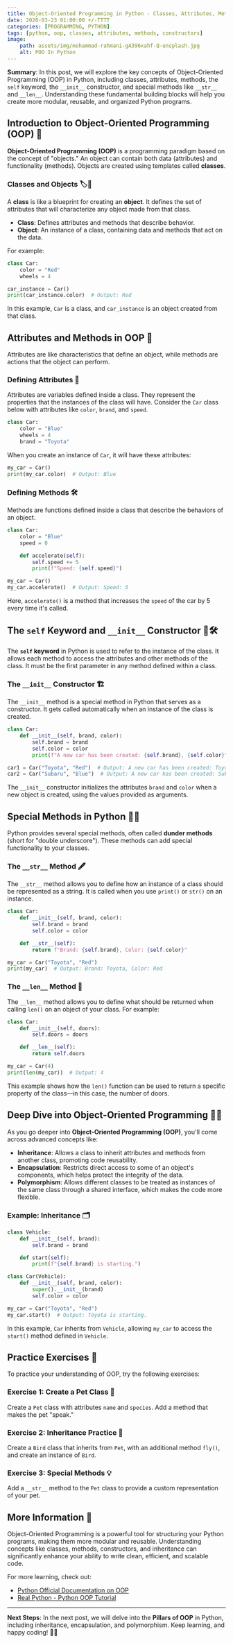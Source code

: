 ```yaml
---
title: Object-Oriented Programming in Python - Classes, Attributes, Methods, and More 🏫🔵
date: 2020-03-23 01:00:00 +/-TTTT
categories: [PROGRAMMING, PYTHON]
tags: [python, oop, classes, attributes, methods, constructors]
image:
    path: assets/img/mohammad-rahmani-gA396xahf-Q-unsplash.jpg
    alt: POO In Python
---
```


**Summary**: In this post, we will explore the key concepts of Object-Oriented Programming (OOP) in Python, including classes, attributes, methods, the `self` keyword, the `__init__` constructor, and special methods like `__str__` and `__len__`. Understanding these fundamental building blocks will help you create more modular, reusable, and organized Python programs.

## Introduction to Object-Oriented Programming (OOP) 📘

**Object-Oriented Programming (OOP)** is a programming paradigm based on the concept of "objects." An object can contain both data (attributes) and functionality (methods). Objects are created using templates called **classes**.

### Classes and Objects 🏷️🔧

A **class** is like a blueprint for creating an **object**. It defines the set of attributes that will characterize any object made from that class.

- **Class**: Defines attributes and methods that describe behavior.
- **Object**: An instance of a class, containing data and methods that act on the data.

For example:

```python
class Car:
    color = "Red"
    wheels = 4

car_instance = Car()
print(car_instance.color)  # Output: Red
```

In this example, `Car` is a class, and `car_instance` is an object created from that class.

## Attributes and Methods in OOP 🚀

Attributes are like characteristics that define an object, while methods are actions that the object can perform.

### Defining Attributes 🎨

Attributes are variables defined inside a class. They represent the properties that the instances of the class will have. Consider the `Car` class below with attributes like `color`, `brand`, and `speed`.

```python
class Car:
    color = "Blue"
    wheels = 4
    brand = "Toyota"
```

When you create an instance of `Car`, it will have these attributes:

```python
my_car = Car()
print(my_car.color)  # Output: Blue
```

### Defining Methods 🛠️

Methods are functions defined inside a class that describe the behaviors of an object.

```python
class Car:
    color = "Blue"
    speed = 0

    def accelerate(self):
        self.speed += 5
        print(f"Speed: {self.speed}")

my_car = Car()
my_car.accelerate()  # Output: Speed: 5
```

Here, `accelerate()` is a method that increases the `speed` of the car by 5 every time it's called.

## The `self` Keyword and `__init__` Constructor 🤳🛠️

The **`self` keyword** in Python is used to refer to the instance of the class. It allows each method to access the attributes and other methods of the class. It must be the first parameter in any method defined within a class.

### The `__init__` Constructor 🏗️

The `__init__` method is a special method in Python that serves as a constructor. It gets called automatically when an instance of the class is created.

```python
class Car:
    def __init__(self, brand, color):
        self.brand = brand
        self.color = color
        print(f"A new car has been created: {self.brand}, {self.color}")

car1 = Car("Toyota", "Red")  # Output: A new car has been created: Toyota, Red
car2 = Car("Subaru", "Blue")  # Output: A new car has been created: Subaru, Blue
```

The `__init__` constructor initializes the attributes `brand` and `color` when a new object is created, using the values provided as arguments.

## Special Methods in Python 🐍🌟

Python provides several special methods, often called **dunder methods** (short for "double underscore"). These methods can add special functionality to your classes.

### The `__str__` Method 🖋️

The `__str__` method allows you to define how an instance of a class should be represented as a string. It is called when you use `print()` or `str()` on an instance.

```python
class Car:
    def __init__(self, brand, color):
        self.brand = brand
        self.color = color

    def __str__(self):
        return f"Brand: {self.brand}, Color: {self.color}"

my_car = Car("Toyota", "Red")
print(my_car)  # Output: Brand: Toyota, Color: Red
```

### The `__len__` Method 📏

The `__len__` method allows you to define what should be returned when calling `len()` on an object of your class. For example:

```python
class Car:
    def __init__(self, doors):
        self.doors = doors

    def __len__(self):
        return self.doors

my_car = Car(4)
print(len(my_car))  # Output: 4
```

This example shows how the `len()` function can be used to return a specific property of the class—in this case, the number of doors.

## Deep Dive into Object-Oriented Programming 🏊‍♂️

As you go deeper into **Object-Oriented Programming (OOP)**, you'll come across advanced concepts like:

- **Inheritance**: Allows a class to inherit attributes and methods from another class, promoting code reusability.
- **Encapsulation**: Restricts direct access to some of an object's components, which helps protect the integrity of the data.
- **Polymorphism**: Allows different classes to be treated as instances of the same class through a shared interface, which makes the code more flexible.

### Example: Inheritance 🗂️

```python
class Vehicle:
    def __init__(self, brand):
        self.brand = brand

    def start(self):
        print(f"{self.brand} is starting.")

class Car(Vehicle):
    def __init__(self, brand, color):
        super().__init__(brand)
        self.color = color

my_car = Car("Toyota", "Red")
my_car.start()  # Output: Toyota is starting.
```

In this example, `Car` inherits from `Vehicle`, allowing `my_car` to access the `start()` method defined in `Vehicle`.

## Practice Exercises 📝

To practice your understanding of OOP, try the following exercises:

### Exercise 1: Create a Pet Class 🐾
Create a `Pet` class with attributes `name` and `species`. Add a method that makes the pet "speak."

### Exercise 2: Inheritance Practice 🔄
Create a `Bird` class that inherits from `Pet`, with an additional method `fly()`, and create an instance of `Bird`.

### Exercise 3: Special Methods 💡
Add a `__str__` method to the `Pet` class to provide a custom representation of your pet.

## More Information 📘

Object-Oriented Programming is a powerful tool for structuring your Python programs, making them more modular and reusable. Understanding concepts like classes, methods, constructors, and inheritance can significantly enhance your ability to write clean, efficient, and scalable code.

For more learning, check out:
- [Python Official Documentation on OOP](https://docs.python.org/3/tutorial/classes.html)
- [Real Python - Python OOP Tutorial](https://realpython.com/python3-object-oriented-programming/)

---

**Next Steps**: In the next post, we will delve into the **Pillars of OOP** in Python, including inheritance, encapsulation, and polymorphism. Keep learning, and happy coding! 🐍🚀

